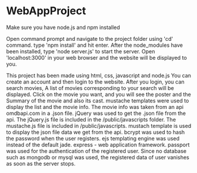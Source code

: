 # WebAppProject

Make sure you have node.js and npm installed

Open command prompt and navigate to the project folder using 'cd' command.
type 'npm install' and hit enter.
After the node_modules have been installed, type 'node server.js' to start the server.
Open 'localhost:3000' in your web browser and the website will be displayed to you.

This project has been made using html, css, javascript and node.js
You can create an account and then login to the website. After you login, you can search movies, A list of movies corresponding to your search will be displayed. Click on the movie you want, and you will see the poster and the Summary of the movie and also its cast.
mustache templates were used to display the list and the movie info.
The movie info was taken from an api omdbapi.com in a .json file.
jQuery was used to get the .json file from the api. The jQuery.js file is included in the /public/javascripts folder.
The mustache.js file is included in /public/javascripts.
mustach template is used to display the json file data we get from the api.
bcrypt was used to hash the password when the user registers.
ejs templating engine was used instead of the default jade.
express - web application framework.
passport was used for the authentication of the registered user.
Since no database such as mongodb or mysql was used, the registered data of user vanishes as soon as the server stops.

